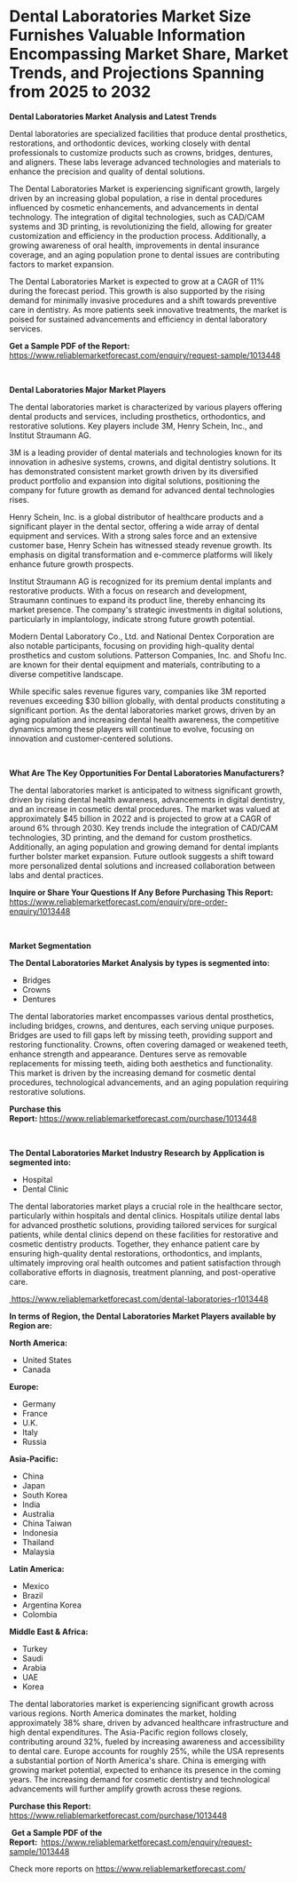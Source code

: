 <p><h1>Dental Laboratories Market Size Furnishes Valuable Information Encompassing Market Share, Market Trends, and Projections Spanning from 2025 to 2032</h1></p><p><strong>Dental Laboratories Market Analysis and Latest Trends</strong></p>
<p><p>Dental laboratories are specialized facilities that produce dental prosthetics, restorations, and orthodontic devices, working closely with dental professionals to customize products such as crowns, bridges, dentures, and aligners. These labs leverage advanced technologies and materials to enhance the precision and quality of dental solutions.</p><p>The Dental Laboratories Market is experiencing significant growth, largely driven by an increasing global population, a rise in dental procedures influenced by cosmetic enhancements, and advancements in dental technology. The integration of digital technologies, such as CAD/CAM systems and 3D printing, is revolutionizing the field, allowing for greater customization and efficiency in the production process. Additionally, a growing awareness of oral health, improvements in dental insurance coverage, and an aging population prone to dental issues are contributing factors to market expansion.</p><p>The Dental Laboratories Market is expected to grow at a CAGR of 11% during the forecast period. This growth is also supported by the rising demand for minimally invasive procedures and a shift towards preventive care in dentistry. As more patients seek innovative treatments, the market is poised for sustained advancements and efficiency in dental laboratory services.</p></p>
<p><strong>Get a Sample PDF of the Report:&nbsp;</strong> <a href="https://www.reliablemarketforecast.com/enquiry/request-sample/1013448?utm_campaign=3216&utm_medium=2&utm_source=Github&utm_content=ia&utm_term=06032025&utm_id=dental-laboratories">https://www.reliablemarketforecast.com/enquiry/request-sample/1013448</a></p>
<p>&nbsp;</p>
<p><strong>Dental Laboratories Major Market Players</strong></p>
<p><p>The dental laboratories market is characterized by various players offering dental products and services, including prosthetics, orthodontics, and restorative solutions. Key players include 3M, Henry Schein, Inc., and Institut Straumann AG. </p><p>3M is a leading provider of dental materials and technologies known for its innovation in adhesive systems, crowns, and digital dentistry solutions. It has demonstrated consistent market growth driven by its diversified product portfolio and expansion into digital solutions, positioning the company for future growth as demand for advanced dental technologies rises.</p><p>Henry Schein, Inc. is a global distributor of healthcare products and a significant player in the dental sector, offering a wide array of dental equipment and services. With a strong sales force and an extensive customer base, Henry Schein has witnessed steady revenue growth. Its emphasis on digital transformation and e-commerce platforms will likely enhance future growth prospects.</p><p>Institut Straumann AG is recognized for its premium dental implants and restorative products. With a focus on research and development, Straumann continues to expand its product line, thereby enhancing its market presence. The company's strategic investments in digital solutions, particularly in implantology, indicate strong future growth potential.</p><p>Modern Dental Laboratory Co., Ltd. and National Dentex Corporation are also notable participants, focusing on providing high-quality dental prosthetics and custom solutions. Patterson Companies, Inc. and Shofu Inc. are known for their dental equipment and materials, contributing to a diverse competitive landscape.</p><p>While specific sales revenue figures vary, companies like 3M reported revenues exceeding $30 billion globally, with dental products constituting a significant portion. As the dental laboratories market grows, driven by an aging population and increasing dental health awareness, the competitive dynamics among these players will continue to evolve, focusing on innovation and customer-centered solutions.</p></p>
<p>&nbsp;</p>
<p><strong>What Are The Key Opportunities For Dental Laboratories Manufacturers?</strong></p>
<p><p>The dental laboratories market is anticipated to witness significant growth, driven by rising dental health awareness, advancements in digital dentistry, and an increase in cosmetic dental procedures. The market was valued at approximately $45 billion in 2022 and is projected to grow at a CAGR of around 6% through 2030. Key trends include the integration of CAD/CAM technologies, 3D printing, and the demand for custom prosthetics. Additionally, an aging population and growing demand for dental implants further bolster market expansion. Future outlook suggests a shift toward more personalized dental solutions and increased collaboration between labs and dental practices.</p></p>
<p><strong>Inquire or Share Your Questions If Any Before Purchasing This Report:</strong> <a href="https://www.reliablemarketforecast.com/enquiry/pre-order-enquiry/1013448?utm_campaign=3216&utm_medium=2&utm_source=Github&utm_content=ia&utm_term=06032025&utm_id=dental-laboratories">https://www.reliablemarketforecast.com/enquiry/pre-order-enquiry/1013448</a></p>
<p>&nbsp;</p>
<p><strong>Market Segmentation</strong></p>
<p><strong>The Dental Laboratories Market Analysis by types is segmented into:</strong></p>
<p><ul><li>Bridges</li><li>Crowns</li><li>Dentures</li></ul></p>
<p><p>The dental laboratories market encompasses various dental prosthetics, including bridges, crowns, and dentures, each serving unique purposes. Bridges are used to fill gaps left by missing teeth, providing support and restoring functionality. Crowns, often covering damaged or weakened teeth, enhance strength and appearance. Dentures serve as removable replacements for missing teeth, aiding both aesthetics and functionality. This market is driven by the increasing demand for cosmetic dental procedures, technological advancements, and an aging population requiring restorative solutions.</p></p>
<p><strong>Purchase this Report:&nbsp;</strong><a href="https://www.reliablemarketforecast.com/purchase/1013448?utm_campaign=3216&utm_medium=2&utm_source=Github&utm_content=ia&utm_term=06032025&utm_id=dental-laboratories">https://www.reliablemarketforecast.com/purchase/1013448</a></p>
<p>&nbsp;</p>
<p><strong>The Dental Laboratories Market Industry Research by Application is segmented into:</strong></p>
<p><ul><li>Hospital</li><li>Dental Clinic</li></ul></p>
<p><p>The dental laboratories market plays a crucial role in the healthcare sector, particularly within hospitals and dental clinics. Hospitals utilize dental labs for advanced prosthetic solutions, providing tailored services for surgical patients, while dental clinics depend on these facilities for restorative and cosmetic dentistry products. Together, they enhance patient care by ensuring high-quality dental restorations, orthodontics, and implants, ultimately improving oral health outcomes and patient satisfaction through collaborative efforts in diagnosis, treatment planning, and post-operative care.</p></p>
<p><a href="https://www.reliablemarketforecast.com/dental-laboratories-r1013448?utm_campaign=3216&utm_medium=2&utm_source=Github&utm_content=ia&utm_term=06032025&utm_id=dental-laboratories">&nbsp;https://www.reliablemarketforecast.com/dental-laboratories-r1013448</a></p>
<p><strong>In terms of Region, the Dental Laboratories Market Players available by Region are:</strong></p>
<p>
    <p> <strong> North America: </strong>
        <ul>
            <li>United States</li>
            <li>Canada</li>
        </ul>
        </p> 
    <p> <strong> Europe: </strong>
        <ul>
            <li>Germany</li>
            <li>France</li>
            <li>U.K.</li>
            <li>Italy</li>
            <li>Russia</li>
        </ul>
        </p> 
    <p> <strong> Asia-Pacific: </strong>
        <ul>
            <li>China</li>
            <li>Japan</li>
            <li>South Korea</li>
            <li>India</li>
            <li>Australia</li>
            <li>China Taiwan</li>
            <li>Indonesia</li>
            <li>Thailand</li>
            <li>Malaysia</li>
        </ul>
        </p> 
    <p> <strong> Latin America: </strong>
        <ul>
            <li>Mexico</li>
            <li>Brazil</li>
            <li>Argentina Korea</li>
            <li>Colombia</li>
        </ul>
        </p> 
    <p> <strong> Middle East & Africa: </strong>
        <ul>
            <li>Turkey</li>
            <li>Saudi</li>
            <li>Arabia</li>
            <li>UAE</li>
            <li>Korea</li>
        </ul>
    </p>
    </p>
<p><p>The dental laboratories market is experiencing significant growth across various regions. North America dominates the market, holding approximately 38% share, driven by advanced healthcare infrastructure and high dental expenditures. The Asia-Pacific region follows closely, contributing around 32%, fueled by increasing awareness and accessibility to dental care. Europe accounts for roughly 25%, while the USA represents a substantial portion of North America's share. China is emerging with growing market potential, expected to enhance its presence in the coming years. The increasing demand for cosmetic dentistry and technological advancements will further amplify growth across these regions.</p></p>
<p><strong>Purchase this Report: </strong><a href="https://www.reliablemarketforecast.com/purchase/1013448?utm_campaign=3216&utm_medium=2&utm_source=Github&utm_content=ia&utm_term=06032025&utm_id=dental-laboratories">https://www.reliablemarketforecast.com/purchase/1013448</a></p>
<p>&nbsp;<strong>Get a Sample PDF of the Report:&nbsp;&nbsp;</strong><a href="https://www.reliablemarketforecast.com/enquiry/request-sample/1013448?utm_campaign=3216&utm_medium=2&utm_source=Github&utm_content=ia&utm_term=06032025&utm_id=dental-laboratories">https://www.reliablemarketforecast.com/enquiry/request-sample/1013448</a></p>
<p><strong></strong></p>
<p>Check more reports on <a href="https://www.reliablemarketforecast.com/?utm_campaign=3216&utm_medium=2&utm_source=Github&utm_content=ia&utm_term=06032025&utm_id=dental-laboratories">https://www.reliablemarketforecast.com/</a></p>